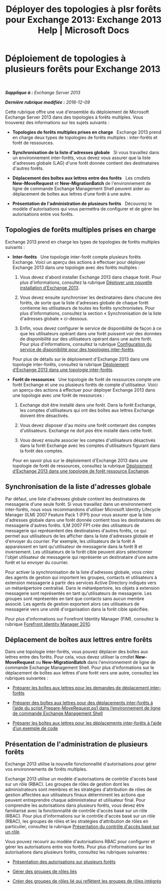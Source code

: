 ﻿---
title: 'Déployer des topologies à plsr forêts pour Exchange 2013: Exchange 2013 Help | Microsoft Docs'
TOCTitle: Déploiement de topologies à plusieurs forêts pour Exchange 2013
ms:assetid: d51f2b7d-9045-40cf-8b9f-43787a6fff6d
ms:mtpsurl: https://technet.microsoft.com/fr-fr/library/Bb124734(v=EXCHG.150)
ms:contentKeyID: 51407246
ms.date: 04/24/2018
mtps_version: v=EXCHG.150
ms.translationtype: HT
---

# Déploiement de topologies à plusieurs forêts pour Exchange 2013

 

_**Sapplique à :** Exchange Server 2013_

_**Dernière rubrique modifiée :** 2016-12-09_

Cette rubrique offre une vue d'ensemble du déploiement de Microsoft Exchange Server 2013 dans des topologies à forêts multiples. Vous trouverez des informations sur les sujets suivants :

  - **Topologies de forêts multiples prises en charge**   Exchange 2013 prend en charge deux types de topologies de forêts multiples : inter-forêts et forêt de ressources.

  - **Synchronisation de la liste d'adresses globale**   Si vous travaillez dans un environnement inter-forêts, vous devez vous assurer que la liste d'adresses globale (LAG) d'une forêt donnée contient des destinataires d'autres forêts.

  - **Déplacement des boîtes aux lettres entre des forêts**   Les cmdlets **New-MoveRequest** et **New-MigrationBatch** de l'environnement de ligne de commande Exchange Management Shell peuvent aider au déplacement de boîtes aux lettres d'une forêt à une autre.

  - **Présentation de l'administration de plusieurs forêts**   Découvrez le modèle d'autorisations qui vous permettra de configurer et de gérer les autorisations entre vos forêts.

## Topologies de forêts multiples prises en charge

Exchange 2013 prend en charge les types de topologies de forêts multiples suivants :

  - **Inter-forêts**   Une topologie inter-forêt compte plusieurs forêts Exchange. Voici un aperçu des actions à effectuer pour déployer Exchange 2013 dans une topologie avec des forêts multiples :
    
    1.  Vous devez d'abord installer Exchange 2013 dans chaque forêt. Pour plus d'informations, consultez la rubrique [Déployer une nouvelle installation d’Exchange 2013](deploy-a-new-installation-of-exchange-2013-exchange-2013-help.md).
    
    2.  Vous devez ensuite synchroniser les destinataires dans chacune des forêts, de sorte que la liste d'adresses globale de chaque forêt contienne les utilisateurs de toutes les forêts synchronisées. Pour plus d'informations, consultez la section « Synchronisation de la liste d'adresses globale » ci-dessous.
    
    3.  Enfin, vous devez configurer le service de disponibilité de façon à ce que les utilisateurs opérant dans une forêt puissent voir des données de disponibilité sur des utilisateurs opérant dans une autre forêt. Pour plus d'informations, consultez la rubrique [Configuration du service de disponibilité pour des topologies inter-forêts](configure-the-availability-service-for-cross-forest-topologies-exchange-2013-help.md).
    
    Pour plus de détails sur le déploiement d'Exchange 2013 dans une topologie inter-forêts, consultez la rubrique [Déploiement d’Exchange 2013 dans une topologie inter-forêts](deploy-exchange-2013-in-a-cross-forest-topology-exchange-2013-help.md).

  - **Forêt de ressources**   Une topologie de forêt de ressources compte une forêt Exchange et une ou plusieurs forêts de compte d'utilisateur. Voici un aperçu des actions à effectuer pour déployer Exchange 2013 dans une topologie avec une forêt de ressources :
    
    1.  Exchange doit être installé dans une forêt. Dans la forêt Exchange, les comptes d'utilisateurs qui ont des boîtes aux lettres Exchange doivent être désactivés.
    
    2.  Vous devez disposer d'au moins une forêt contenant des comptes d'utilisateurs. Exchange ne doit *pas* être installé dans cette forêt.
    
    3.  Vous devez ensuite associer les comptes d'utilisateurs désactivés dans la forêt Exchange avec les comptes d'utilisateurs figurant dans la forêt des comptes.
    
    Pour en savoir plus sur le déploiement d'Exchange 2013 dans une topologie de forêt de ressources, consultez la rubrique [Déploiement d’Exchange 2013 dans une topologie de forêt ressource Exchange](deploy-exchange-2013-in-an-exchange-resource-forest-topology-exchange-2013-help.md).

## Synchronisation de la liste d'adresses globale

Par défaut, une liste d'adresses globale contient les destinataires de messagerie d'une seule forêt. Si vous travaillez dans un environnement inter-forêts, nous vous recommandons d'utiliser Microsoft Identity Lifecycle Manager (ILM) 2007 Feature Pack 1 (FP1) pour vous assurer que la liste d'adresses globale dans une forêt donnée contient tous les destinataires de messagerie d'autres forêts. ILM 2007 FP1 crée des utilisateurs de messagerie qui représentent des destinataires d'autres forêts, ce qui permet aux utilisateurs de les afficher dans la liste d'adresses globale et d'envoyer du courrier. Par exemple, les utilisateurs de la forêt A apparaissent en tant qu'utilisateur de messagerie dans la forêt B et inversement. Les utilisateurs de la forêt cible peuvent alors sélectionner l'objet utilisateur de messagerie qui représente un destinataire d'une autre forêt et lui envoyer du courrier.

Pour activer la synchronisation de la liste d'adresses globale, vous créez des agents de gestion qui importent les groupes, contacts et utilisateurs à extension messagerie à partir des services Active Directory indiqués vers un métarépertoire centralisé. Dans le métarépertoire, les objets à extension messagerie sont représentés en tant qu'utilisateurs de messagerie. Les groupes sont représentés en tant que contacts sans aucun membre associé. Les agents de gestion exportent alors ces utilisateurs de messagerie vers une unité d'organisation dans la forêt cible spécifiée.

Pour plus d'informations sur Forefront Identity Manager (FIM), consultez la rubrique [Forefront Identity Manager 2010](https://go.microsoft.com/fwlink/p/?linkid=279864).

## Déplacement de boîtes aux lettres entre forêts

Dans une topologie inter-forêts, vous pouvez déplacer des boîtes aux lettres entre des forêts. Pour cela, vous devez utiliser la cmdlet **New-MoveRequest** ou **New-MigrationBatch** dans l'environnement de ligne de commande Exchange Management Shell. Pour plus d'informations sur le déplacement de boîtes aux lettres d'une forêt vers une autre, consultez les rubriques suivantes :

  - [Préparer les boîtes aux lettres pour les demandes de déplacement inter-forêts](prepare-mailboxes-for-cross-forest-move-requests-exchange-2013-help.md)

  - [Préparer des boîtes aux lettres pour des déplacements inter-forêts à l’aide du script Prepare-MoveRequest.ps1 dans l’environnement de ligne de commande Exchange Management Shell](prepare-mailboxes-for-cross-forest-moves-using-the-prepare-moverequest-ps1-script-in-the-shell-exchange-2013-help.md)

  - [Préparer les boîtes aux lettres pour les déplacements inter-forêts à l’aide d’un exemple de code](prepare-mailboxes-for-cross-forest-moves-using-sample-code-exchange-2013-help.md)

## Présentation de l'administration de plusieurs forêts

Exchange 2013 utilise la nouvelle fonctionnalité d'autorisations pour gérer vos environnements de forêts multiples.

Exchange 2013 utilise un modèle d'autorisations de contrôle d'accès basé sur un rôle (RBAC). Les groupes de rôles de gestion dont les administrateurs sont membres et les stratégies d'attribution de rôles de gestion affectées aux utilisateurs finaux déterminent les actions que peuvent entreprendre chaque administrateur et utilisateur final. Pour comprendre les autorisations dans plusieurs forêts, vous devez être familiarisé avec la fonctionnalité de contrôle d'accès basé sur un rôle (RBAC). Pour plus d'informations sur le contrôle d'accès basé sur un rôle (RBAC), les groupes de rôles et les stratégies d'attribution de rôles en particulier, consultez la rubrique [Présentation du contrôle d'accès basé sur un rôle](understanding-role-based-access-control-exchange-2013-help.md).

Vous pouvez recourir au modèle d'autorisations RBAC pour configurer et gérer les autorisations entre vos forêts. Pour plus d'informations sur les autorisations dans plusieurs forêts, consultez les rubriques suivantes :

  - [Présentation des autorisations sur plusieurs forêts](understanding-multiple-forest-permissions-exchange-2013-help.md)

  - [Gérer des groupes de rôles liés](manage-linked-role-groups-exchange-2013-help.md)

  - [Créer des groupes de rôles lié qui reflètent les groupes de rôles intégrés](create-linked-role-groups-that-mirror-built-in-role-groups-exchange-2013-help.md)


